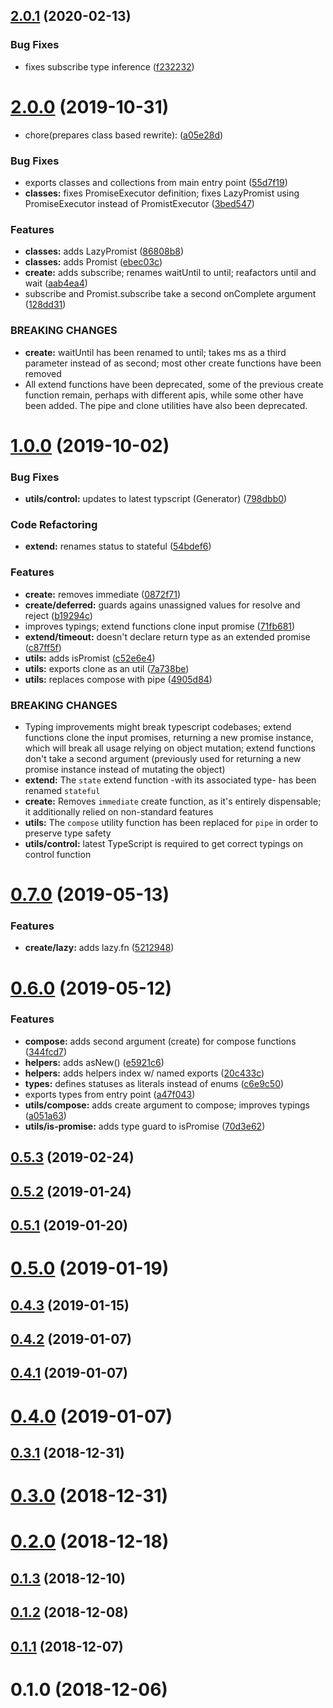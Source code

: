 ## [2.0.1](https://github.com/rafamel/promist/compare/v2.0.0...v2.0.1) (2020-02-13)


### Bug Fixes

* fixes subscribe type inference ([f232232](https://github.com/rafamel/promist/commit/f232232c4a7f328a629ea247817d64d214005637))



# [2.0.0](https://github.com/rafamel/promist/compare/v1.0.0...v2.0.0) (2019-10-31)


* chore(prepares class based rewrite): ([a05e28d](https://github.com/rafamel/promist/commit/a05e28d))


### Bug Fixes

* exports classes and collections from main entry point ([55d7f19](https://github.com/rafamel/promist/commit/55d7f19))
* **classes:** fixes PromiseExecutor definition; fixes LazyPromist using PromiseExecutor instead of PromistExecutor ([3bed547](https://github.com/rafamel/promist/commit/3bed547))


### Features

* **classes:** adds LazyPromist ([86808b8](https://github.com/rafamel/promist/commit/86808b8))
* **classes:** adds Promist ([ebec03c](https://github.com/rafamel/promist/commit/ebec03c))
* **create:** adds subscribe; renames waitUntil to until; reafactors until and wait ([aab4ea4](https://github.com/rafamel/promist/commit/aab4ea4))
* subscribe and Promist.subscribe take a second onComplete argument ([128dd31](https://github.com/rafamel/promist/commit/128dd31))


### BREAKING CHANGES

* **create:** waitUntil has been renamed to until; takes ms as a third parameter instead of as
second; most other create functions have been removed
* All extend functions have been deprecated, some of the previous create function
remain, perhaps with different apis, while some other have been added. The pipe and clone utilities
have also been deprecated.



# [1.0.0](https://github.com/rafamel/promist/compare/v0.7.0...v1.0.0) (2019-10-02)


### Bug Fixes

* **utils/control:** updates to latest typscript (Generator) ([798dbb0](https://github.com/rafamel/promist/commit/798dbb0))


### Code Refactoring

* **extend:** renames status to stateful ([54bdef6](https://github.com/rafamel/promist/commit/54bdef6))


### Features

* **create:** removes immediate ([0872f71](https://github.com/rafamel/promist/commit/0872f71))
* **create/deferred:** guards agains unassigned values for resolve and reject ([b19294c](https://github.com/rafamel/promist/commit/b19294c))
* improves typings; extend functions clone input promise ([71fb681](https://github.com/rafamel/promist/commit/71fb681))
* **extend/timeout:** doesn't declare return type as an extended promise ([c87ff5f](https://github.com/rafamel/promist/commit/c87ff5f))
* **utils:** adds isPromist ([c52e6e4](https://github.com/rafamel/promist/commit/c52e6e4))
* **utils:** exports clone as an util ([7a738be](https://github.com/rafamel/promist/commit/7a738be))
* **utils:** replaces compose with pipe ([4905d84](https://github.com/rafamel/promist/commit/4905d84))


### BREAKING CHANGES

* Typing improvements might break typescript codebases; extend functions clone the
input promises, returning a new promise instance, which will break all usage relying on object
mutation; extend functions don't take a second argument (previously used for returning a new promise
instance instead of mutating the object)
* **extend:** The `state` extend function -with its associated type- has been renamed `stateful`
* **create:** Removes `immediate` create function, as it's entirely dispensable; it additionally
relied on non-standard features
* **utils:** The `compose` utility function has been replaced for `pipe` in order to preserve
type safety
* **utils/control:** latest TypeScript is required to get correct typings on control function



# [0.7.0](https://github.com/rafamel/promist/compare/v0.6.0...v0.7.0) (2019-05-13)


### Features

* **create/lazy:** adds lazy.fn ([5212948](https://github.com/rafamel/promist/commit/5212948))



# [0.6.0](https://github.com/rafamel/promist/compare/v0.5.3...v0.6.0) (2019-05-12)


### Features

* **compose:** adds second argument (create) for compose functions ([344fcd7](https://github.com/rafamel/promist/commit/344fcd7))
* **helpers:** adds asNew() ([e5921c6](https://github.com/rafamel/promist/commit/e5921c6))
* **helpers:** adds helpers index w/ named exports ([20c433c](https://github.com/rafamel/promist/commit/20c433c))
* **types:** defines statuses as literals instead of enums ([c6e9c50](https://github.com/rafamel/promist/commit/c6e9c50))
* exports types from entry point ([a47f043](https://github.com/rafamel/promist/commit/a47f043))
* **utils/compose:** adds create argument to compose; improves typings ([a051a63](https://github.com/rafamel/promist/commit/a051a63))
* **utils/is-promise:** adds type guard to isPromise ([70d3e62](https://github.com/rafamel/promist/commit/70d3e62))



## [0.5.3](https://github.com/rafamel/promist/compare/v0.5.2...v0.5.3) (2019-02-24)



## [0.5.2](https://github.com/rafamel/promist/compare/v0.5.1...v0.5.2) (2019-01-24)



## [0.5.1](https://github.com/rafamel/promist/compare/v0.5.0...v0.5.1) (2019-01-20)



# [0.5.0](https://github.com/rafamel/promist/compare/v0.4.3...v0.5.0) (2019-01-19)



## [0.4.3](https://github.com/rafamel/promist/compare/v0.4.2...v0.4.3) (2019-01-15)



## [0.4.2](https://github.com/rafamel/promist/compare/v0.4.1...v0.4.2) (2019-01-07)



## [0.4.1](https://github.com/rafamel/promist/compare/v0.4.0...v0.4.1) (2019-01-07)



# [0.4.0](https://github.com/rafamel/promist/compare/v0.3.1...v0.4.0) (2019-01-07)



## [0.3.1](https://github.com/rafamel/promist/compare/v0.3.0...v0.3.1) (2018-12-31)



# [0.3.0](https://github.com/rafamel/promist/compare/v0.2.0...v0.3.0) (2018-12-31)



# [0.2.0](https://github.com/rafamel/promist/compare/v0.1.3...v0.2.0) (2018-12-18)



## [0.1.3](https://github.com/rafamel/promist/compare/v0.1.2...v0.1.3) (2018-12-10)



## [0.1.2](https://github.com/rafamel/promist/compare/v0.1.1...v0.1.2) (2018-12-08)



## [0.1.1](https://github.com/rafamel/promist/compare/v0.1.0...v0.1.1) (2018-12-07)



# 0.1.0 (2018-12-06)


